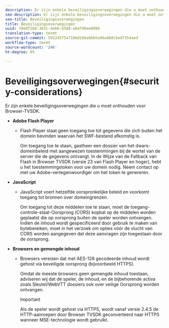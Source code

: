 ```yaml
---
description: Er zijn enkele beveiligingsoverwegingen die u moet onthouden voor Browser-TVSDK.
seo-description: Er zijn enkele beveiligingsoverwegingen die u moet onthouden voor Browser-TVSDK.
seo-title: Beveiligingsoverwegingen
title: Beveiligingsoverwegingen
uuid: 78edf2b0-363c-4ab6-b588-ab4748ee6096
translation-type: tm+mt
source-git-commit: 592245f5a7186d18dabbb5a98a468cbed7354aed
workflow-type: tm+mt
source-wordcount: '246'
ht-degree: 0%

---
```



# Beveiligingsoverwegingen{#security-considerations}

Er zijn enkele beveiligingsoverwegingen die u moet onthouden voor Browser-TVSDK.

* **Adobe Flash Player**

   * Flash Player staat geen toegang toe tot gegevens die zich buiten het domein bevinden waarvan het SWF-bestand afkomstig is.

      Om toegang toe te staan, gastheer een dossier van het dwars-domeinbeleid met aangewezen toestemmingen bij de wortel van de server die de gegevens ontvangt. In de Wijze van de Fallback van Flash in Browser TVSDK (versie 23 van Flash Player en hoger), hebt u het toestemmingstoken voor uw domein nodig. Neem contact op met uw Adobe-vertegenwoordiger om het token te genereren.

* **JavaScript**

   * JavaScript voert hetzelfde oorspronkelijke beleid en voorkomt toegang tot bronnen over domeingrenzen.

      Om toegang tot deze middelen toe te staan, moet de toegang-controle-staat-Oorsprong (CORS) kopbal op de middelen worden geplaatst die op oorsprong buiten de speler worden ontvangen. Indien de inhoud wordt gespecificeerd door gebruik te maken van bytebereiken, moet in het verzoek om opties vóór de vlucht van CORS worden aangegeven dat deze aanvragen zijn toegestaan door de oorsprong.

* **Browsers en gemengde inhoud**

   * Browsers vereisen dat met AES-128 gecodeerde inhoud wordt gehost via beveiligde oorsprong (bijvoorbeeld HTTPS).

      Omdat de meeste browsers geen gemengde inhoud toestaan, adviseren wij dat de speler, de inhoud, en de bijbehorende activa zoals Sleutel/WebVTT dossiers ook over veilige Oorsprong worden ontvangen.

      >[!IMPORTANT]
      >
      >Als de speler wordt gehost via HTTPS, wordt vanaf versie 2.4.5 de HTTP-aanroepen door Browser TVSDK geconverteerd naar HTTPS wanneer MSE-technologie wordt gebruikt.

